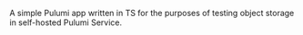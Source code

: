 A simple Pulumi app written in TS for the purposes of testing object storage in self-hosted Pulumi Service.
